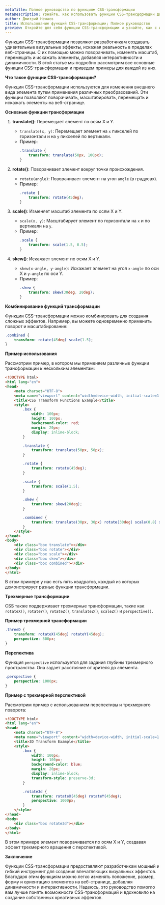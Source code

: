 ```yaml
---
metaTitle: Полное руководство по функциям CSS-трансформации
metaDescription: Узнайте, как использовать функции CSS-трансформации для создания удивительных визуальных эффектов. Подробное руководство с примерами.
author: Дмитрий Нечаев
title: Использование функций CSS-трансформации; Полное руководство
preview: Откройте для себя функции CSS-трансформации и узнайте, как с их помощью создавать впечатляющие визуальные эффекты на веб-страницах. Примеры и советы.
---
```


Функции CSS-трансформации позволяют разработчикам создавать удивительные визуальные эффекты, искажая реальность в пределах веб-страницы. С их помощью можно поворачивать, изменять масштаб, перемещать и искажать элементы, добавляя интерактивности и динамичности. В этой статье мы подробно рассмотрим все основные функции CSS-трансформации и приведем примеры для каждой из них.

**Что такое функции CSS-трансформации?**

Функции CSS-трансформации используются для изменения внешнего вида элемента путем применения различных преобразований. Эти функции позволяют поворачивать, масштабировать, перемещать и искажать элементы на веб-странице.

**Основные функции трансформации**

1. **translate()**: Перемещает элемент по осям X и Y.
   - `translate(x, y)`: Перемещает элемент на `x` пикселей по горизонтали и на `y` пикселей по вертикали.
   - Пример:
     ```css
     .translate {
         transform: translate(50px, 100px);
     }
     ```

2. **rotate()**: Поворачивает элемент вокруг точки происхождения.
   - `rotate(angle)`: Поворачивает элемент на угол `angle` (в градусах).
   - Пример:
     ```css
     .rotate {
         transform: rotate(45deg);
     }
     ```

3. **scale()**: Изменяет масштаб элемента по осям X и Y.
   - `scale(x, y)`: Масштабирует элемент по горизонтали на `x` и по вертикали на `y`.
   - Пример:
     ```css
     .scale {
         transform: scale(1.5, 0.5);
     }
     ```

4. **skew()**: Искажает элемент по осям X и Y.
   - `skew(x-angle, y-angle)`: Искажает элемент на угол `x-angle` по оси X и `y-angle` по оси Y.
   - Пример:
     ```css
     .skew {
         transform: skew(30deg, 20deg);
     }
     ```

**Комбинирование функций трансформации**

Функции CSS-трансформации можно комбинировать для создания сложных эффектов. Например, вы можете одновременно применить поворот и масштабирование:

```css
.combined {
    transform: rotate(45deg) scale(1.5);
}
```

**Пример использования**

Рассмотрим пример, в котором мы применяем различные функции трансформации к нескольким элементам:

```html
<!DOCTYPE html>
<html lang="en">
<head>
    <meta charset="UTF-8">
    <meta name="viewport" content="width=device-width, initial-scale=1.0">
    <title>CSS Transform Functions Example</title>
    <style>
        .box {
            width: 100px;
            height: 100px;
            background-color: red;
            margin: 20px;
            display: inline-block;
        }

        .translate {
            transform: translate(50px, 50px);
        }

        .rotate {
            transform: rotate(45deg);
        }

        .scale {
            transform: scale(1.5);
        }

        .skew {
            transform: skew(20deg);
        }

        .combined {
            transform: translate(30px, 30px) rotate(30deg) scale(0.8) skew(10deg, 15deg);
        }
    </style>
</head>
<body>
    <div class="box translate"></div>
    <div class="box rotate"></div>
    <div class="box scale"></div>
    <div class="box skew"></div>
    <div class="box combined"></div>
</body>
</html>
```

В этом примере у нас есть пять квадратов, каждый из которых демонстрирует разные функции трансформации.

**Трехмерные трансформации**

CSS также поддерживает трехмерные трансформации, такие как `rotateX()`, `rotateY()`, `rotateZ()`, `translateZ()`, `scaleZ()` и `perspective()`.

**Пример трехмерной трансформации**

```css
.threeD {
    transform: rotateX(45deg) rotateY(45deg);
    perspective: 500px;
}
```

**Перспектива**

Функция `perspective` используется для задания глубины трехмерного пространства. Она задает расстояние от зрителя до элемента.

```css
.perspective {
    perspective: 1000px;
}
```

**Пример с трехмерной перспективой**

Рассмотрим пример с использованием перспективы и трехмерного поворота:

```html
<!DOCTYPE html>
<html lang="en">
<head>
    <meta charset="UTF-8">
    <meta name="viewport" content="width=device-width, initial-scale=1.0">
    <title>3D Transform Example</title>
    <style>
        .box {
            width: 100px;
            height: 100px;
            background-color: blue;
            margin: 20px;
            display: inline-block;
            transform-style: preserve-3d;
        }

        .rotate3d {
            transform: rotateX(45deg) rotateY(45deg);
            perspective: 1000px;
        }
    </style>
</head>
<body>
    <div class="box rotate3d"></div>
</body>
</html>
```

В этом примере элемент поворачивается по осям X и Y, создавая эффект трехмерного вращения с перспективой.

**Заключение**

Функции CSS-трансформации предоставляют разработчикам мощный и гибкий инструмент для создания впечатляющих визуальных эффектов. Благодаря этим функциям можно легко изменять положение, размер, форму и ориентацию элементов на веб-странице, добавляя динамичности и интерактивности. Надеюсь, это руководство помогло вам лучше понять возможности CSS-трансформаций и вдохновило на создание собственных креативных эффектов.